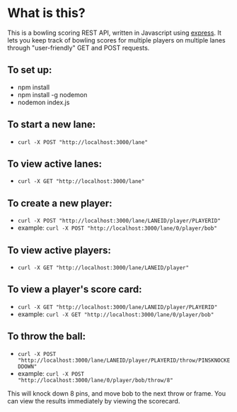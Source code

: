 # What is this?

This is a bowling scoring REST API, written in Javascript using [express](https://expressjs.com/). It lets you keep track of bowling scores for multiple players on multiple lanes through "user-friendly" GET and POST requests.

## To set up:

* npm install
* npm install -g nodemon
* nodemon index.js

## To start a new lane:
* `curl -X POST "http://localhost:3000/lane"`

## To view active lanes:
* `curl -X GET "http://localhost:3000/lane"`

## To create a new player:
* `curl -X POST "http://localhost:3000/lane/LANEID/player/PLAYERID"`
* example: `curl -X POST "http://localhost:3000/lane/0/player/bob"`

## To view active players:
* `curl -X GET "http://localhost:3000/lane/LANEID/player"`

## To view a player's score card:
* `curl -X GET "http://localhost:3000/lane/LANEID/player/PLAYERID"`
* example: `curl -X GET "http://localhost:3000/lane/0/player/bob"`

## To throw the ball:
* `curl -X POST "http://localhost:3000/lane/LANEID/player/PLAYERID/throw/PINSKNOCKEDDOWN"`
* example: `curl -X POST "http://localhost:3000/lane/0/player/bob/throw/8"`

This will knock down 8 pins, and move bob to the next throw or frame. You can view the results immediately by viewing the scorecard.
